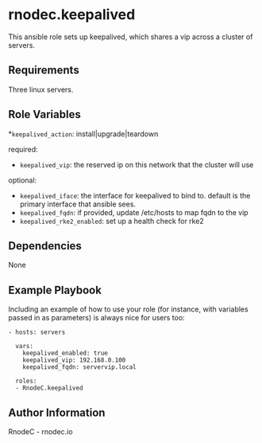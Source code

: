rnodec.keepalived
=========

This ansible role sets up keepalived, which shares a vip across a cluster of servers.

Requirements
------------

Three linux servers.

Role Variables
--------------

*`keepalived_action`: install|upgrade|teardown

required:
* `keepalived_vip`: the reserved ip on this network that the cluster will use

optional:
* `keepalived_iface`: the interface for keepalived to bind to.  default is the primary interface that ansible sees. 
* `keepalived_fqdn`: if provided, update /etc/hosts to map fqdn to the vip 
* `keepalived_rke2_enabled`: set up a health check for rke2 

Dependencies
------------

None


Example Playbook
----------------

Including an example of how to use your role (for instance, with variables passed in as parameters) is always nice for users too:

    - hosts: servers

      vars: 
        keepalived_enabled: true 
        keepalived_vip: 192.168.0.100
        keepalived_fqdn: servervip.local

      roles:
      - RnodeC.keepalived

Author Information
------------------

RnodeC - rnodec.io
